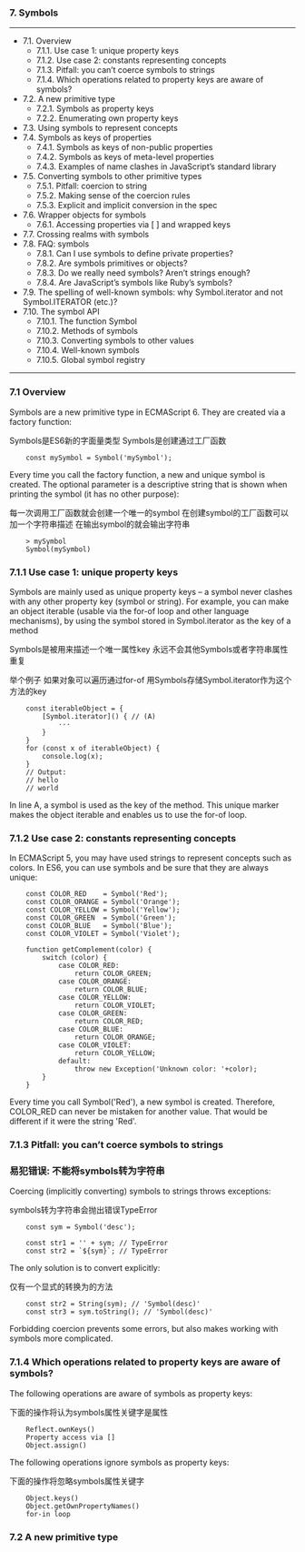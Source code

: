 ### 7. Symbols
---

* 7.1. Overview
  * 7.1.1. Use case 1: unique property keys
  * 7.1.2. Use case 2: constants representing concepts
  * 7.1.3. Pitfall: you can’t coerce symbols to strings
  * 7.1.4. Which operations related to property keys are aware of symbols?
* 7.2. A new primitive type
  * 7.2.1. Symbols as property keys
  * 7.2.2. Enumerating own property keys
* 7.3. Using symbols to represent concepts
* 7.4. Symbols as keys of properties
  * 7.4.1. Symbols as keys of non-public properties
  * 7.4.2. Symbols as keys of meta-level properties
  * 7.4.3. Examples of name clashes in JavaScript’s standard library
* 7.5. Converting symbols to other primitive types
  * 7.5.1. Pitfall: coercion to string
  * 7.5.2. Making sense of the coercion rules
  * 7.5.3. Explicit and implicit conversion in the spec
* 7.6. Wrapper objects for symbols
  * 7.6.1. Accessing properties via [ ] and wrapped keys
* 7.7. Crossing realms with symbols
* 7.8. FAQ: symbols
  * 7.8.1. Can I use symbols to define private properties?
  * 7.8.2. Are symbols primitives or objects?
  * 7.8.3. Do we really need symbols? Aren’t strings enough?
  * 7.8.4. Are JavaScript’s symbols like Ruby’s symbols?
* 7.9. The spelling of well-known symbols: why Symbol.iterator and not Symbol.ITERATOR (etc.)?
* 7.10. The symbol API
  * 7.10.1. The function Symbol
  * 7.10.2. Methods of symbols
  * 7.10.3. Converting symbols to other values
  * 7.10.4. Well-known symbols
  * 7.10.5. Global symbol registry

---

### 7.1 Overview

Symbols are a new primitive type in ECMAScript 6. They are created via a factory function:

Symbols是ES6新的字面量类型 Symbols是创建通过工厂函数

        const mySymbol = Symbol('mySymbol');

Every time you call the factory function, a new and unique symbol is created. The optional parameter is a descriptive string that is shown when printing the symbol (it has no other purpose):

每一次调用工厂函数就会创建一个唯一的symbol 在创建symbol的工厂函数可以加一个字符串描述 在输出symbol的就会输出字符串

        > mySymbol
        Symbol(mySymbol)

### 7.1.1 Use case 1: unique property keys

Symbols are mainly used as unique property keys – a symbol never clashes with any other property key (symbol or string). For example, you can make an object iterable (usable via the for-of loop and other language mechanisms), by using the symbol stored in Symbol.iterator as the key of a method

Symbols是被用来描述一个唯一属性key 永远不会其他Symbols或者字符串属性重复

举个例子 如果对象可以遍历通过for-of 用Symbols存储Symbol.iterator作为这个方法的key


        const iterableObject = {
            [Symbol.iterator]() { // (A)
                ···
            }
        }
        for (const x of iterableObject) {
            console.log(x);
        }
        // Output:
        // hello
        // world

In line A, a symbol is used as the key of the method. This unique marker makes the object iterable and enables us to use the for-of loop.

### 7.1.2 Use case 2: constants representing concepts

In ECMAScript 5, you may have used strings to represent concepts such as colors. In ES6, you can use symbols and be sure that they are always unique:

        const COLOR_RED    = Symbol('Red');
        const COLOR_ORANGE = Symbol('Orange');
        const COLOR_YELLOW = Symbol('Yellow');
        const COLOR_GREEN  = Symbol('Green');
        const COLOR_BLUE   = Symbol('Blue');
        const COLOR_VIOLET = Symbol('Violet');

        function getComplement(color) {
            switch (color) {
                case COLOR_RED:
                    return COLOR_GREEN;
                case COLOR_ORANGE:
                    return COLOR_BLUE;
                case COLOR_YELLOW:
                    return COLOR_VIOLET;
                case COLOR_GREEN:
                    return COLOR_RED;
                case COLOR_BLUE:
                    return COLOR_ORANGE;
                case COLOR_VIOLET:
                    return COLOR_YELLOW;
                default:
                    throw new Exception('Unknown color: '+color);
            }
        }

Every time you call Symbol('Red'), a new symbol is created. Therefore, COLOR_RED can never be mistaken for another value. That would be different if it were the string 'Red'.

### 7.1.3 Pitfall: you can’t coerce symbols to strings
### 易犯错误: 不能将symbols转为字符串

Coercing (implicitly converting) symbols to strings throws exceptions:

symbols转为字符串会抛出错误TypeError

        const sym = Symbol('desc');

        const str1 = '' + sym; // TypeError
        const str2 = `${sym}`; // TypeError

The only solution is to convert explicitly:

仅有一个显式的转换为的方法

        const str2 = String(sym); // 'Symbol(desc)'
        const str3 = sym.toString(); // 'Symbol(desc)'

Forbidding coercion prevents some errors, but also makes working with symbols more complicated.

### 7.1.4 Which operations related to property keys are aware of symbols?

The following operations are aware of symbols as property keys:

下面的操作将认为symbols属性关键字是属性


        Reflect.ownKeys()
        Property access via []
        Object.assign()

The following operations ignore symbols as property keys:

下面的操作将忽略symbols属性关键字

        Object.keys()
        Object.getOwnPropertyNames()
        for-in loop


### 7.2 A new primitive type 
